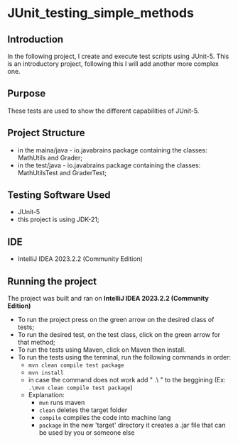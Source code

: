 # JUnit_testing_simple_methods

## Introduction
In the following project, I create and execute test scripts using JUnit-5. This is an introductory project, following this I will add another more complex one.

## Purpose
These tests are used to show the different capabilities of JUnit-5.

## Project Structure
- in the maina/java - io.javabrains package containing the classes: MathUtils and Grader;
- in the test/java - io.javabrains package containing the classes: MathUtilsTest and GraderTest;

## Testing Software Used
 - JUnit-5
 - this project is using JDK-21;

## IDE
- IntelliJ IDEA 2023.2.2 (Community Edition)

## Running the project
The project was built and ran on **IntelliJ IDEA 2023.2.2 (Community Edition)**
- To run the project press on the green arrow on the desired class of tests;
- To run the desired test, on the test class, click on the green arrow for that method;
- To run the tests using Maven, click on Maven then install.
- To run the tests using the terminal, run the following commands in order:
  - `mvn clean compile test package`
  - `mvn install`
  - in case the command does not work add " .\ " to the beggining (Ex: `.\mvn clean compile test package`)
  - Explanation:
    - `mvn` runs maven
    - `clean` deletes the target folder
    - `compile` compiles the code into machine lang
    - `package` in the new 'target' directory it creates a .jar file that can be used by you or someone else
